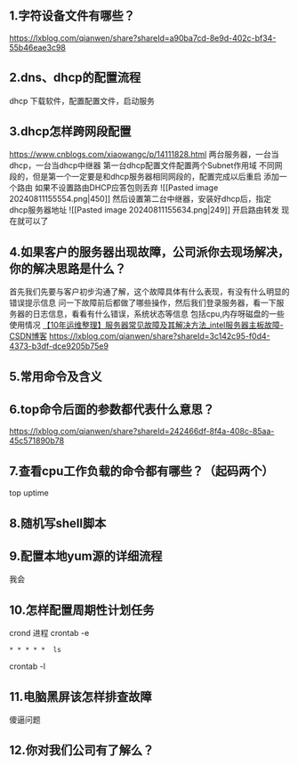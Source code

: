 ## 1.字符设备文件有哪些？
https://lxblog.com/qianwen/share?shareId=a90ba7cd-8e9d-402c-bf34-55b46eae3c98
## 2.dns、dhcp的配置流程
dhcp 下载软件，配置配置文件，启动服务

## 3.dhcp怎样跨网段配置
https://www.cnblogs.com/xiaowangc/p/14111828.html
两台服务器，一台当dhcp，一台当dhcp中继器
第一台dhcp配置文件配置两个Subnet作用域 不同网段的，但是第一个一定要是和dhcp服务器相同网段的，配置完成以后重启  添加一个路由 如果不设置路由DHCP应答包则丢弃
![[Pasted image 20240811155554.png|450]]
然后设置第二台中继器，安装好dhcp后，指定dhcp服务器地址
![[Pasted image 20240811155634.png|249]]
开启路由转发
现在就可以了

## 4.如果客户的服务器出现故障，公司派你去现场解决，你的解决思路是什么？
首先我们先要与客户初步沟通了解，这个故障具体有什么表现，有没有什么明显的错误提示信息
问一下故障前后都做了哪些操作，然后我们登录服务器，看一下服务器的日志信息，看看有什么错误，系统状态等信息 包括cpu,内存呀磁盘的一些使用情况
[【10年运维整理】服务器常见故障及其解决方法_intel服务器主板故障-CSDN博客](https://blog.csdn.net/click_idc/article/details/80407762)
https://lxblog.com/qianwen/share?shareId=3c142c95-f0d4-4373-b3df-dce9205b75e9
## 5.常用命令及含义


## 6.top命令后面的参数都代表什么意思？
https://lxblog.com/qianwen/share?shareId=242466df-8f4a-408c-85aa-45c571890b78

## 7.查看cpu工作负载的命令都有哪些？（起码两个）
top uptime 

## 8.随机写shell脚本


## 9.配置本地yum源的详细流程
我会

## 10.怎样配置周期性计划任务
crond 进程
crontab -e
```
* * * * *  ls
```
crontab -l

## 11.电脑黑屏该怎样排查故障

傻逼问题
## 12.你对我们公司有了解么？

